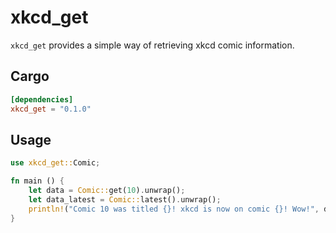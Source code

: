 # xkcd_get

`xkcd_get` provides a simple way of retrieving xkcd comic information.

## Cargo

```toml
[dependencies]
xkcd_get = "0.1.0"
```

## Usage

```rust
use xkcd_get::Comic;

fn main () {
    let data = Comic::get(10).unwrap();
    let data_latest = Comic::latest().unwrap();
    println!("Comic 10 was titled {}! xkcd is now on comic {}! Wow!", data.title, data_latest.num);
}
```